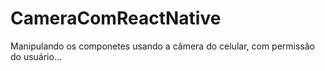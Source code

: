 # CameraComReactNative
Manipulando os componetes usando a câmera do celular, com permissão do usuário...
